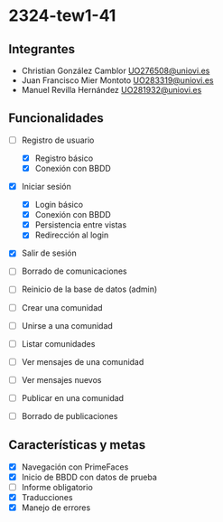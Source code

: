 # 2324-tew1-41
## Integrantes
- Christian	González Camblor	UO276508@uniovi.es
- Juan Francisco Mier Montoto	UO283319@uniovi.es
- Manuel Revilla Hernández		UO281932@uniovi.es

## Funcionalidades
- [ ] Registro de usuario
  - [x] Registro básico
  - [x] Conexión con BBDD
- [x] Iniciar sesión
  - [x] Login básico
  - [x] Conexión con BBDD
  - [x] Persistencia entre vistas
  - [x] Redirección al login
- [x] Salir de sesión
- [ ] Borrado de comunicaciones
- [ ] Reinicio de la base de datos (admin)
- [ ] Crear una comunidad
- [ ] Unirse a una comunidad
- [ ] Listar comunidades
- [ ] Ver mensajes de una comunidad
- [ ] Ver mensajes nuevos
- [ ] Publicar en una comunidad
- [ ] Borrado de publicaciones


## Características y metas
- [x] Navegación con PrimeFaces
- [x] Inicio de BBDD con datos de prueba
- [ ] Informe obligatorio
- [x] Traducciones
- [x] Manejo de errores
